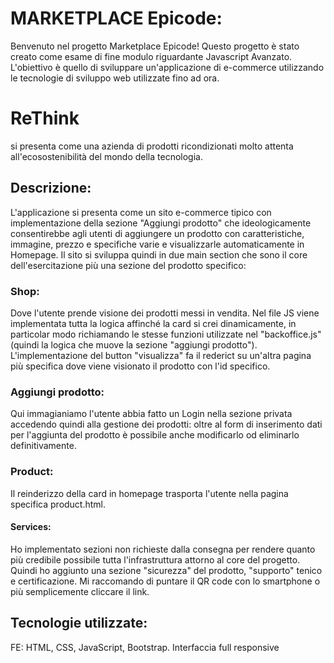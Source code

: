 # MARKETPLACE Epicode:
Benvenuto nel progetto Marketplace Epicode! Questo progetto è stato creato come esame di fine modulo riguardante Javascript Avanzato. L'obiettivo è quello di sviluppare un'applicazione di e-commerce utilizzando le tecnologie di sviluppo web utilizzate fino ad ora.
# ReThink
si presenta come una azienda di prodotti ricondizionati molto attenta all'ecosostenibilità del mondo della tecnologia.
## Descrizione:
L'applicazione si presenta come un sito e-commerce tipico con implementazione della sezione "Aggiungi prodotto" che ideologicamente consentirebbe agli utenti di aggiungere un prodotto con caratteristiche, immagine, prezzo e specifiche varie e visualizzarle automaticamente in Homepage. 
Il sito si sviluppa quindi in due main section che sono il core dell'esercitazione più una sezione del prodotto specifico:
### Shop:
Dove l'utente prende visione dei prodotti messi in vendita. Nel file JS viene implementata tutta la logica affinché la card si crei dinamicamente, in particolar modo richiamando le stesse funzioni utilizzate nel "backoffice.js" (quindi la logica che muove la sezione "aggiungi prodotto"). L'implementazione del button "visualizza" fa il rederict su un'altra pagina più specifica dove viene visionato il prodotto con l'id specifico.
### Aggiungi prodotto:
Qui immagianiamo l'utente abbia fatto un Login nella sezione privata accedendo quindi alla gestione dei prodotti: oltre al form di inserimento dati per l'aggiunta del prodotto è possibile anche modificarlo od eliminarlo definitivamente.
### Product: 
Il reinderizzo della card in homepage trasporta l'utente nella pagina specifica product.html.
#### Services:
Ho implementato sezioni non richieste dalla consegna per rendere quanto più credibile possibile tutta l'infrastruttura attorno al core del progetto. Quindi ho aggiunto una sezione "sicurezza" del prodotto, "supporto" tenico e certificazione. Mi raccomando di puntare il QR code con lo smartphone o più semplicemente cliccare il link. 
## Tecnologie utilizzate:
FE: HTML, CSS, JavaScript, Bootstrap. Interfaccia full responsive
